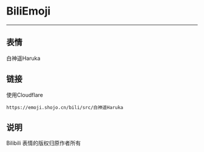 # BiliEmoji
---
## 表情
白神遥Haruka
## 链接
使用Cloudflare
```
https://emoji.shojo.cn/bili/src/白神遥Haruka
```
## 说明
Bilibili 表情的版权归原作者所有
